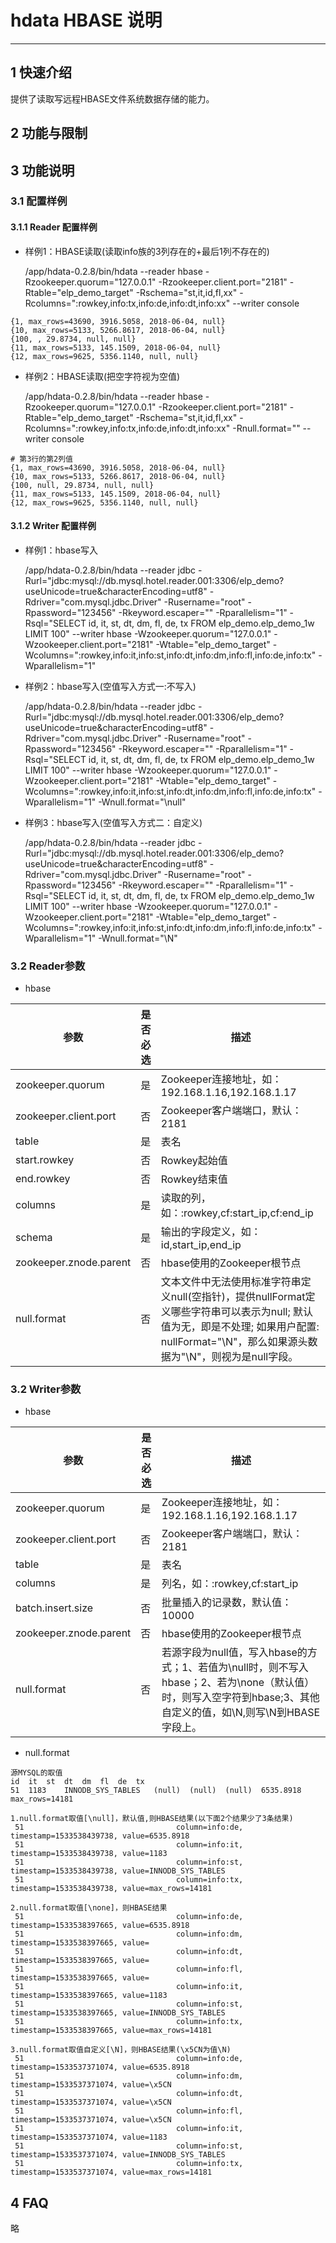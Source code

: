 # hdata  HBASE 说明


------------

## 1 快速介绍

提供了读取写远程HBASE文件系统数据存储的能力。

## 2 功能与限制

## 3 功能说明


### 3.1 配置样例

#### 3.1.1  Reader 配置样例

- 样例1：HBASE读取(读取info族的3列存在的+最后1列不存在的) 

    /app/hdata-0.2.8/bin/hdata --reader hbase -Rzookeeper.quorum="127.0.0.1" -Rzookeeper.client.port="2181" -Rtable="elp_demo_target" -Rschema="st,it,id,fl,xx" -Rcolumns=":rowkey,info:tx,info:de,info:dt,info:xx" --writer console 
```
{1, max_rows=43690, 3916.5058, 2018-06-04, null}
{10, max_rows=5133, 5266.8617, 2018-06-04, null}
{100, , 29.8734, null, null}
{11, max_rows=5133, 145.1509, 2018-06-04, null}
{12, max_rows=9625, 5356.1140, null, null}
```


- 样例2：HBASE读取(把空字符视为空值) 

    /app/hdata-0.2.8/bin/hdata --reader hbase -Rzookeeper.quorum="127.0.0.1" -Rzookeeper.client.port="2181" -Rtable="elp_demo_target" -Rschema="st,it,id,fl,xx" -Rcolumns=":rowkey,info:tx,info:de,info:dt,info:xx" -Rnull.format="" --writer console

```
# 第3行的第2列值
{1, max_rows=43690, 3916.5058, 2018-06-04, null}
{10, max_rows=5133, 5266.8617, 2018-06-04, null}
{100, null, 29.8734, null, null}
{11, max_rows=5133, 145.1509, 2018-06-04, null}
{12, max_rows=9625, 5356.1140, null, null}
```

#### 3.1.2  Writer 配置样例

- 样例1：hbase写入

    /app/hdata-0.2.8/bin/hdata --reader jdbc -Rurl="jdbc:mysql://db.mysql.hotel.reader.001:3306/elp_demo?useUnicode=true&amp;characterEncoding=utf8" -Rdriver="com.mysql.jdbc.Driver" -Rusername="root" -Rpassword="123456" -Rkeyword.escaper="" -Rparallelism="1" -Rsql="SELECT id, it, st, dt, dm, fl, de, tx FROM elp_demo.elp_demo_1w LIMIT 100" --writer hbase -Wzookeeper.quorum="127.0.0.1" -Wzookeeper.client.port="2181" -Wtable="elp_demo_target" -Wcolumns=":rowkey,info:it,info:st,info:dt,info:dm,info:fl,info:de,info:tx" -Wparallelism="1"

- 样例2：hbase写入(空值写入方式一:不写入)

    /app/hdata-0.2.8/bin/hdata --reader jdbc -Rurl="jdbc:mysql://db.mysql.hotel.reader.001:3306/elp_demo?useUnicode=true&amp;characterEncoding=utf8" -Rdriver="com.mysql.jdbc.Driver" -Rusername="root" -Rpassword="123456" -Rkeyword.escaper="" -Rparallelism="1" -Rsql="SELECT id, it, st, dt, dm, fl, de, tx FROM elp_demo.elp_demo_1w LIMIT 100" --writer hbase -Wzookeeper.quorum="127.0.0.1" -Wzookeeper.client.port="2181" -Wtable="elp_demo_target" -Wcolumns=":rowkey,info:it,info:st,info:dt,info:dm,info:fl,info:de,info:tx" -Wparallelism="1" -Wnull.format="\null"
    
- 样例3：hbase写入(空值写入方式二：自定义)

    /app/hdata-0.2.8/bin/hdata --reader jdbc -Rurl="jdbc:mysql://db.mysql.hotel.reader.001:3306/elp_demo?useUnicode=true&amp;characterEncoding=utf8" -Rdriver="com.mysql.jdbc.Driver" -Rusername="root" -Rpassword="123456" -Rkeyword.escaper="" -Rparallelism="1" -Rsql="SELECT id, it, st, dt, dm, fl, de, tx FROM elp_demo.elp_demo_1w LIMIT 100" --writer hbase -Wzookeeper.quorum="127.0.0.1" -Wzookeeper.client.port="2181" -Wtable="elp_demo_target" -Wcolumns=":rowkey,info:it,info:st,info:dt,info:dm,info:fl,info:de,info:tx" -Wparallelism="1" -Wnull.format="\N"

### 3.2 Reader参数

* hbase

参数        | 是否必选   | 描述                    |
-----------| ----- | ---------------------------------------- |
zookeeper.quorum|是|Zookeeper连接地址，如：192.168.1.16,192.168.1.17|
zookeeper.client.port|否|Zookeeper客户端端口，默认：2181|
table|是|表名|
start.rowkey|否|Rowkey起始值|
end.rowkey|否|Rowkey结束值|
columns|是|读取的列，如：:rowkey,cf:start_ip,cf:end_ip|
schema|是|输出的字段定义，如：id,start_ip,end_ip|
zookeeper.znode.parent|否|hbase使用的Zookeeper根节点|
null.format|否|文本文件中无法使用标准字符串定义null(空指针)，提供nullFormat定义哪些字符串可以表示为null; 默认值为无，即是不处理; 如果用户配置: nullFormat="\N"，那么如果源头数据为"\N"，则视为是null字段。


 

    

### 3.2 Writer参数

* hbase

参数        | 是否必选   | 描述                    |
-----------| ----- | ---------------------------------------- |
zookeeper.quorum|是|Zookeeper连接地址，如：192.168.1.16,192.168.1.17|
zookeeper.client.port|否|Zookeeper客户端端口，默认：2181|
table|是|表名|
columns|是|列名，如：:rowkey,cf:start_ip|
batch.insert.size|否|批量插入的记录数，默认值：10000|
zookeeper.znode.parent|否|hbase使用的Zookeeper根节点|
null.format|否|若源字段为null值，写入hbase的方式；1、若值为\null时，则不写入hbase；2、若为\none（默认值）时，则写入空字符到hbase;3、其他自定义的值，如\N,则写\N到HBASE字段上。|

- null.format
```
源MYSQL的取值
id	it	st	dt	dm	fl	de	tx
51	1183	INNODB_SYS_TABLES	(null)	(null)	(null)	6535.8918	max_rows=14181

1.null.format取值[\null]，默认值,则HBASE结果(以下面2个结果少了3条结果)
 51                                  column=info:de, timestamp=1533538439738, value=6535.8918                                                
 51                                  column=info:it, timestamp=1533538439738, value=1183                                                     
 51                                  column=info:st, timestamp=1533538439738, value=INNODB_SYS_TABLES                                        
 51                                  column=info:tx, timestamp=1533538439738, value=max_rows=14181        

2.null.format取值[\none]，则HBASE结果
 51                                  column=info:de, timestamp=1533538397665, value=6535.8918                                                
 51                                  column=info:dm, timestamp=1533538397665, value=                                                         
 51                                  column=info:dt, timestamp=1533538397665, value=                                                         
 51                                  column=info:fl, timestamp=1533538397665, value=                                                         
 51                                  column=info:it, timestamp=1533538397665, value=1183                                                     
 51                                  column=info:st, timestamp=1533538397665, value=INNODB_SYS_TABLES                                        
 51                                  column=info:tx, timestamp=1533538397665, value=max_rows=14181           

3.null.format取值自定义[\N]，则HBASE结果(\x5CN为值\N)
 51                                  column=info:de, timestamp=1533537371074, value=6535.8918                                                
 51                                  column=info:dm, timestamp=1533537371074, value=\x5CN                                                    
 51                                  column=info:dt, timestamp=1533537371074, value=\x5CN                                                    
 51                                  column=info:fl, timestamp=1533537371074, value=\x5CN                                                    
 51                                  column=info:it, timestamp=1533537371074, value=1183                                                     
 51                                  column=info:st, timestamp=1533537371074, value=INNODB_SYS_TABLES                                        
 51                                  column=info:tx, timestamp=1533537371074, value=max_rows=14181                                           

```

## 4 FAQ

略


